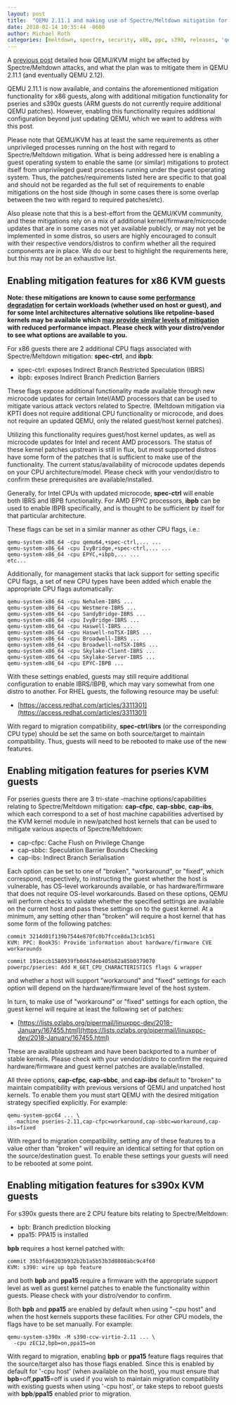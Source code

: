 ```yaml
---
layout: post
title:  "QEMU 2.11.1 and making use of Spectre/Meltdown mitigation for KVM guests"
date: 2018-02-14 10:35:44 -0600
author: Michael Roth
categories: [meltdown, spectre, security, x86, ppc, s390, releases, 'qemu 2.11']
---
```


A [previous post](https://www.qemu.org/2018/01/04/spectre/) detailed how
QEMU/KVM might be affected by Spectre/Meltdown attacks, and what the plan
was to mitigate them in QEMU 2.11.1 (and eventually QEMU 2.12).

QEMU 2.11.1 is now available, and contains the aforementioned mitigation
functionality for x86 guests, along with additional mitigation functionality
for pseries and s390x guests (ARM guests do not currently require additional
QEMU patches).  However, enabling this functionality requires additional
configuration beyond just updating QEMU, which we want to address with this
post.

Please note that QEMU/KVM has at least the same requirements as other
unprivileged processes running on the host with regard to Spectre/Meltdown
mitigation. What is being addressed here is enabling a guest operating system
to enable the same (or similar) mitigations to protect itself from
unprivileged guest processes running under the guest operating system. Thus,
the patches/requirements listed here are specific to that goal and should not
be regarded as the full set of requirements to enable mitigations on the host
side (though in some cases there is some overlap between the two with regard
to required patches/etc).

Also please note that this is a best-effort from the QEMU/KVM community, and
these mitigations rely on a mix of additional kernel/firmware/microcode
updates that are in some cases not yet available publicly, or may not yet be
implemented in some distros, so users are highly encouraged to consult with
their respective vendors/distros to confirm whether all the required
components are in place. We do our best to highlight the requirements here,
but this may not be an exhaustive list.


## Enabling mitigation features for x86 KVM guests

**Note: these mitigations are known to cause some [performance degradation](https://wiki.ubuntu.com/SecurityTeam/KnowledgeBase/SpectreAndMeltdown/PublishedApplicationData) for
certain workloads (whether used on host or guest), and for some Intel
architectures alternative solutions like retpoline-based kernels may be
available which [may provide similar levels of mitigation](https://software.intel.com/sites/default/files/managed/1d/46/Retpoline-A-Branch-Target-Injection-Mitigation.pdf) with reduced
performance impact. Please check with your distro/vendor to see what options
are available to you.**

For x86 guests there are 2 additional CPU flags associated with
Spectre/Meltdown mitigation: **spec-ctrl**, and **ibpb**:

* spec-ctrl: exposes Indirect Branch Restricted Speculation (IBRS)
* ibpb: exposes Indirect Branch Prediction Barriers

These flags expose additional functionality made available through new
microcode updates for certain Intel/AMD processors that can be used to
mitigate various attack vectors related to Spectre. (Meltdown mitigation
via KPTI does not require additional CPU functionality or microcode, and
does not require an updated QEMU, only the related guest/host kernel
patches).

Utilizing this functionality requires guest/host kernel updates, as well
as microcode updates for Intel and recent AMD processors. The status of
these kernel patches upstream is still in flux, but most supported
distros have some form of the patches that is sufficient to make use
of the functionality. The current status/availability of microcode updates
depends on your CPU architecture/model. Please check with your
vendor/distro to confirm these prerequisites are available/installed.

Generally, for Intel CPUs with updated microcode, **spec-ctrl** will
enable both IBRS and IBPB functionality. For AMD EPYC processors,
**ibpb** can be used to enable IBPB specifically, and is thought to
be sufficient by itself for that particular architecture.

These flags can be set in a similar manner as other CPU flags, i.e.:

    qemu-system-x86_64 -cpu qemu64,+spec-ctrl,... ...
    qemu-system-x86_64 -cpu IvyBridge,+spec-ctrl,... ...
    qemu-system-x86_64 -cpu EPYC,+ibpb,... ...
    etc...

Additionally, for management stacks that lack support for setting
specific CPU flags, a set of new CPU types have been added which
enable the appropriate CPU flags automatically:

    qemu-system-x86_64 -cpu Nehalem-IBRS ...
    qemu-system-x86_64 -cpu Westmere-IBRS ...
    qemu-system-x86_64 -cpu SandyBridge-IBRS ...
    qemu-system-x86_64 -cpu IvyBridge-IBRS ...
    qemu-system-x86_64 -cpu Haswell-IBRS ...
    qemu-system-x86_64 -cpu Haswell-noTSX-IBRS ...
    qemu-system-x86_64 -cpu Broadwell-IBRS ...
    qemu-system-x86_64 -cpu Broadwell-noTSX-IBRS ...
    qemu-system-x86_64 -cpu Skylake-Client-IBRS ...
    qemu-system-x86_64 -cpu Skylake-Server-IBRS ...
    qemu-system-x86_64 -cpu EPYC-IBPB ...

With these settings enabled, guests may still require additional
configuration to enable IBRS/IBPB, which may vary somewhat from one
distro to another. For RHEL guests, the following resource may be
useful:

* [https://access.redhat.com/articles/3311301](https://access.redhat.com/articles/3311301)

With regard to migration compatibility, **spec-ctrl**/**ibrs** (or the
corresponding CPU type) should be set the same on both source/target to
maintain compatibility. Thus, guests will need to be rebooted to make
use of the new features.


## Enabling mitigation features for pseries KVM guests

For pseries guests there are 3 tri-state -machine options/capabilities
relating to Spectre/Meltdown mitigation: **cap-cfpc**, **cap-sbbc**,
**cap-ibs**, which each correspond to a set of host machine capabilities
advertised by the KVM kernel module in new/patched host kernels that can
be used to mitigate various aspects of Spectre/Meltdown:

* cap-cfpc: Cache Flush on Privilege Change
* cap-sbbc: Speculation Barrier Bounds Checking
* cap-ibs: Indirect Branch Serialisation

Each option can be set to one of "broken", "workaround", or "fixed", which
correspond, respectively, to instructing the guest whether the host is
vulnerable, has OS-level workarounds available, or has hardware/firmware
that does not require OS-level workarounds. Based on these options, QEMU
will perform checks to validate whether the specified settings are available
on the current host and pass these settings on to the guest kernel. At a
minimum, any setting other than "broken" will require a host kernel that has
some form of the following patches:

    commit 3214d01f139b7544e870fc0b7fcce8da13c1cb51
    KVM: PPC: Book3S: Provide information about hardware/firmware CVE workarounds
    
    commit 191eccb1580939fb0d47deb405b82a85b0379070
    powerpc/pseries: Add H_GET_CPU_CHARACTERISTICS flags & wrapper

and whether a host will support "workaround" and "fixed" settings for each
option will depend on the hardware/firmware level of the host system.

In turn, to make use of "workaround" or "fixed" settings for each option,
the guest kernel will require at least the following set of patches:

* [https://lists.ozlabs.org/pipermail/linuxppc-dev/2018-January/167455.html](https://lists.ozlabs.org/pipermail/linuxppc-dev/2018-January/167455.html)

These are available upstream and have been backported to a number of stable
kernels. Please check with your vendor/distro to confirm the required
hardware/firmware and guest kernel patches are available/installed.

All three options, **cap-cfpc**, **cap-sbbc**, and **cap-ibs** default
to "broken" to maintain compatibility with previous versions of QEMU
and unpatched host kernels. To enable them you must start QEMU with the
desired mitigation strategy specified explicitly. For example:

    qemu-system-ppc64 ... \
      -machine pseries-2.11,cap-cfpc=workaround,cap-sbbc=workaround,cap-ibs=fixed

With regard to migration compatibility, setting any of these features to a
value other than "broken" will require an identical setting for that option on
the source/destination guest. To enable these settings your guests will need to
be rebooted at some point.


## Enabling mitigation features for s390x KVM guests

For s390x guests there are 2 CPU feature bits relating to Spectre/Meltdown:

* bpb: Branch prediction blocking
* ppa15: PPA15 is installed

**bpb** requires a host kernel patched with:

    commit 35b3fde6203b932b2b1a5b53b3d8808abc9c4f60
    KVM: s390: wire up bpb feature

and both **bpb** and **ppa15** require a firmware with the appropriate support
level as well as guest kernel patches to enable the functionality within
guests. Please check with your distro/vendor to confirm.

Both **bpb** and **ppa15** are enabled by default when using "-cpu host"
and when the host kernels supports these facilities. For other CPU
models, the flags have to be set manually. For example:

    qemu-system-s390x -M s390-ccw-virtio-2.11 ... \
      -cpu zEC12,bpb=on,ppa15=on

With regard to migration, enabling **bpb** or **ppa15** feature flags requires
that the source/target also has those flags enabled. Since this is enabled by
default for '-cpu host' (when available on the host), you must ensure that
**bpb**=off,**ppa15**=off is used if you wish to maintain migration
compatibility with existing guests when using '-cpu host', or take steps to
reboot guests with **bpb**/**ppa15** enabled prior to migration.
